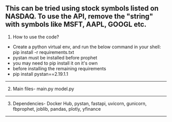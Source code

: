## This can be tried using stock symbols listed on NASDAQ. To use the API, remove the "string" with symbols like MSFT, AAPL, GOOGL etc.

1. How to use the code?

* Create a python virtual env, and run the below command in your shell:
  pip install -r requirements.txt
* pystan must be installed before prophet
* you may need to pip install it on it's own
* before installing the remaining requirements
* pip install pystan==2.19.1.1
__________________________________________

2. Main files-
  main.py
  model.py
__________________________________________

3. Dependencies-
Docker Hub, pystan, fastapi, uvicorn, gunicorn, fbprophet, joblib, pandas, plotly, yfinance

__________________________________________


